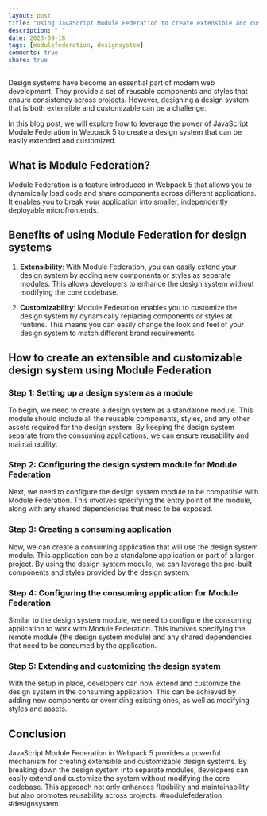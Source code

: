 ```yaml
---
layout: post
title: "Using JavaScript Module Federation to create extensible and customizable design systems in Webpack 5"
description: " "
date: 2023-09-18
tags: [modulefederation, designsystem]
comments: true
share: true
---
```


Design systems have become an essential part of modern web development. They provide a set of reusable components and styles that ensure consistency across projects. However, designing a design system that is both extensible and customizable can be a challenge. 

In this blog post, we will explore how to leverage the power of JavaScript Module Federation in Webpack 5 to create a design system that can be easily extended and customized.

## What is Module Federation?

Module Federation is a feature introduced in Webpack 5 that allows you to dynamically load code and share components across different applications. It enables you to break your application into smaller, independently deployable microfrontends.

## Benefits of using Module Federation for design systems

1. **Extensibility**: With Module Federation, you can easily extend your design system by adding new components or styles as separate modules. This allows developers to enhance the design system without modifying the core codebase.

2. **Customizability**: Module Federation enables you to customize the design system by dynamically replacing components or styles at runtime. This means you can easily change the look and feel of your design system to match different brand requirements.

## How to create an extensible and customizable design system using Module Federation

### Step 1: Setting up a design system as a module

To begin, we need to create a design system as a standalone module. This module should include all the reusable components, styles, and any other assets required for the design system. By keeping the design system separate from the consuming applications, we can ensure reusability and maintainability.

### Step 2: Configuring the design system module for Module Federation

Next, we need to configure the design system module to be compatible with Module Federation. This involves specifying the entry point of the module, along with any shared dependencies that need to be exposed. 

### Step 3: Creating a consuming application

Now, we can create a consuming application that will use the design system module. This application can be a standalone application or part of a larger project. By using the design system module, we can leverage the pre-built components and styles provided by the design system.

### Step 4: Configuring the consuming application for Module Federation

Similar to the design system module, we need to configure the consuming application to work with Module Federation. This involves specifying the remote module (the design system module) and any shared dependencies that need to be consumed by the application.

### Step 5: Extending and customizing the design system

With the setup in place, developers can now extend and customize the design system in the consuming application. This can be achieved by adding new components or overriding existing ones, as well as modifying styles and assets.

## Conclusion

JavaScript Module Federation in Webpack 5 provides a powerful mechanism for creating extensible and customizable design systems. By breaking down the design system into separate modules, developers can easily extend and customize the system without modifying the core codebase. This approach not only enhances flexibility and maintainability but also promotes reusability across projects. #modulefederation #designsystem